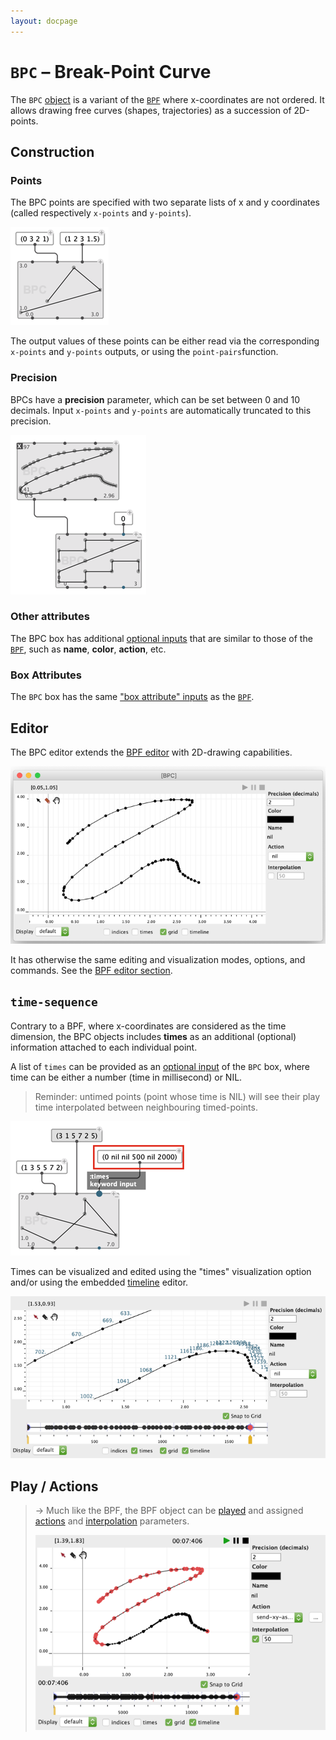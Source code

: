 ```yaml
---
layout: docpage
---
```


# `BPC` – Break-Point Curve

The `BPC` [object](objects) is a variant of the [`BPF`](bpf) where x-coordinates are not ordered. 
It allows drawing free curves (shapes, trajectories) as a succession of 2D-points.


## Construction 

### Points

The BPC points are specified with two separate lists of x and y coordinates (called respectively `x-points` and `y-points`).

<img src="bpc_img/bpc-box.png">

The output values of these points can be either read via the corresponding `x-points` and `y-points` outputs, or using the `point-pairs`function.


### Precision

BPCs have a **precision** parameter, which can be set between 0 and 10 decimals. 
Input `x-points` and `y-points` are automatically truncated to this precision.

<img src="bpc_img/bpc-decimals-truncated.png">


### Other attributes

The BPC box has additional [optional inputs](objects#additionaloptional-inputsoutputs) that are similar to those of the [`BPF`](bpf#other-bpf-attributes), such as **name**, **color**, **action**, etc.


### Box Attributes 

The `BPC` box has the same ["box attribute" inputs](objects#box-attribute-inputs) as the [`BPF`](bpf#box-attributes).


## Editor

The BPC editor extends the [BPF editor](bpf#editor) with 2D-drawing capabilities.

<img src="bpc_img/bpc-editor.png"> 

It has otherwise the same editing and visualization modes, options, and commands. See the [BPF editor section](bpf#editor).



## `time-sequence`

Contrary to a BPF, where x-coordinates are considered as the time dimension, the BPC objects includes **times** as an additional (optional) information attached to each individual point.

A list of `times` can be provided as an [optional input](objects#additionaloptional-inputsoutputs) of the `BPC` box, where time can be either a number (time in millisecond) or NIL.

> Reminder: untimed points (point whose time is NIL) will see their play time interpolated between neighbouring timed-points.


<img src="bpc_img/bpc-box-times.png"> 

Times can be visualized and edited using the "times" visualization option and/or using the embedded [timeline](time-sequence#editor) editor.

<img src="bpc_img/bpc-editor-timeline.png"> 

## Play / Actions

> &rarr; Much like the BPF, the BPF object can be [played](bpf#play) and assigned [actions](bpf#actions) and [interpolation](bpf#interpolation) parameters.
>
> <img src="bpc_img/bpc-editor-play.png"> 



